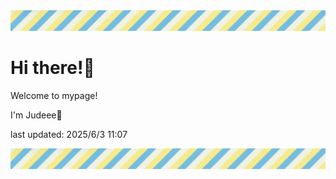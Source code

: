 <!-- Header image -->
<img src="./pokemon/pokemon_30.png" width="1000">

# Hi there!👋

Welcome to mypage!

I'm Judeee🐷

last updated: 2025/6/3 11:07

<!-- Footer image -->
<img src="./pokemon/pokemon_30.png" width="1000">
